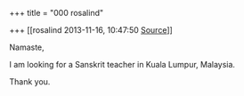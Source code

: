 +++
title = "000 rosalind"

+++
[[rosalind	2013-11-16, 10:47:50 [Source](https://groups.google.com/g/samskrita/c/lzBWnGaFY2I)]]



Namaste,



I am looking for a Sanskrit teacher in Kuala Lumpur, Malaysia.

Thank you.





